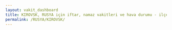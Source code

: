 ```yaml
---
layout: vakit_dashboard
title: KIROVSK, RUSYA için iftar, namaz vakitleri ve hava durumu - ilçe/eyalet seç
permalink: /RUSYA/KIROVSK/
---
```


<script type="text/javascript">
  var GLOBAL_COUNTRY = 'RUSYA';
  var GLOBAL_CITY = 'KIROVSK';
  var GLOBAL_STATE = '';
  var lat = 72;
  var lon = 21;
</script>
